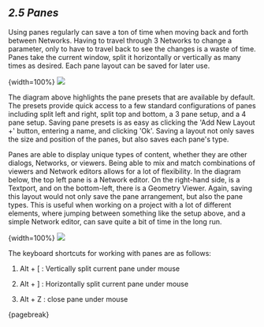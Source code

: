 ## *2.5 Panes*

Using panes regularly can save a ton of time when moving back and forth between Networks. Having to travel through 3 Networks to change a parameter, only to have to travel back to see the changes is a waste of time. Panes take the current window, split it horizontally or vertically as many times as desired. Each pane layout can be saved for later use. 

{width=100%}
![](images/2.5/panes-1.png)

The diagram above highlights the pane presets that are available by default. The presets provide quick access to a few standard configurations of panes including split left and right, split top and bottom, a 3 pane setup, and a 4 pane setup. Saving pane presets is as easy as clicking the 'Add New Layout +' button, entering a name, and clicking 'Ok'. Saving a layout not only saves the size and position of the panes, but also saves each pane's type. 

Panes are able to display unique types of content, whether they are other dialogs, Networks, or viewers. Being able to mix and match combinations of viewers and Network editors allows for a lot of flexibility. In the diagram below, the top left pane is a Network editor. On the right-hand side, is a Textport, and on the bottom-left, there is a Geometry Viewer. Again, saving this layout would not only save the pane arrangement, but also the pane types. This is useful when working on a project with a lot of different elements, where jumping between something like the setup above, and a simple Network editor, can save quite a bit of time in the long run.

{width=100%}
![](images/2.5/panes-2.png)

The keyboard shortcuts for working with panes are as follows:

1. Alt + [ : Vertically split current pane under mouse

1. Alt + ] : Horizontally split current pane under mouse

1. Alt + Z : close pane under mouse

{pagebreak}